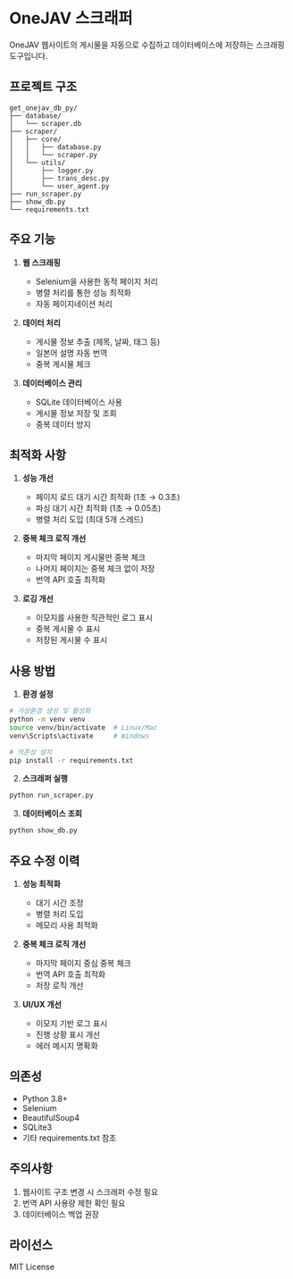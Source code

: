 # OneJAV 스크래퍼

OneJAV 웹사이트의 게시물을 자동으로 수집하고 데이터베이스에 저장하는 스크래핑 도구입니다.

## 프로젝트 구조

```
get_onejav_db_py/
├── database/
│   └── scraper.db
├── scraper/
│   ├── core/
│   │   ├── database.py
│   │   └── scraper.py
│   └── utils/
│       ├── logger.py
│       ├── trans_desc.py
│       └── user_agent.py
├── run_scraper.py
├── show_db.py
└── requirements.txt
```

## 주요 기능

1. **웹 스크래핑**

   - Selenium을 사용한 동적 페이지 처리
   - 병렬 처리를 통한 성능 최적화
   - 자동 페이지네이션 처리

2. **데이터 처리**

   - 게시물 정보 추출 (제목, 날짜, 태그 등)
   - 일본어 설명 자동 번역
   - 중복 게시물 체크

3. **데이터베이스 관리**
   - SQLite 데이터베이스 사용
   - 게시물 정보 저장 및 조회
   - 중복 데이터 방지

## 최적화 사항

1. **성능 개선**

   - 페이지 로드 대기 시간 최적화 (1초 → 0.3초)
   - 파싱 대기 시간 최적화 (1초 → 0.05초)
   - 병렬 처리 도입 (최대 5개 스레드)

2. **중복 체크 로직 개선**

   - 마지막 페이지 게시물만 중복 체크
   - 나머지 페이지는 중복 체크 없이 저장
   - 번역 API 호출 최적화

3. **로깅 개선**
   - 이모지를 사용한 직관적인 로그 표시
   - 중복 게시물 수 표시
   - 저장된 게시물 수 표시

## 사용 방법

1. **환경 설정**

```bash
# 가상환경 생성 및 활성화
python -m venv venv
source venv/bin/activate  # Linux/Mac
venv\Scripts\activate     # Windows

# 의존성 설치
pip install -r requirements.txt
```

2. **스크래퍼 실행**

```bash
python run_scraper.py
```

3. **데이터베이스 조회**

```bash
python show_db.py
```

## 주요 수정 이력

1. **성능 최적화**

   - 대기 시간 조정
   - 병렬 처리 도입
   - 메모리 사용 최적화

2. **중복 체크 로직 개선**

   - 마지막 페이지 중심 중복 체크
   - 번역 API 호출 최적화
   - 저장 로직 개선

3. **UI/UX 개선**
   - 이모지 기반 로그 표시
   - 진행 상황 표시 개선
   - 에러 메시지 명확화

## 의존성

- Python 3.8+
- Selenium
- BeautifulSoup4
- SQLite3
- 기타 requirements.txt 참조

## 주의사항

1. 웹사이트 구조 변경 시 스크래퍼 수정 필요
2. 번역 API 사용량 제한 확인 필요
3. 데이터베이스 백업 권장

## 라이선스

MIT License
